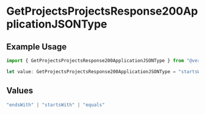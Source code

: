 # GetProjectsProjectsResponse200ApplicationJSONType

## Example Usage

```typescript
import { GetProjectsProjectsResponse200ApplicationJSONType } from "@vercel/sdk/models/getprojectsop.js";

let value: GetProjectsProjectsResponse200ApplicationJSONType = "startsWith";
```

## Values

```typescript
"endsWith" | "startsWith" | "equals"
```